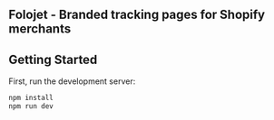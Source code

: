 ## Folojet - Branded tracking pages for Shopify merchants

## Getting Started

First, run the development server:

```bash
npm install
npm run dev
```
